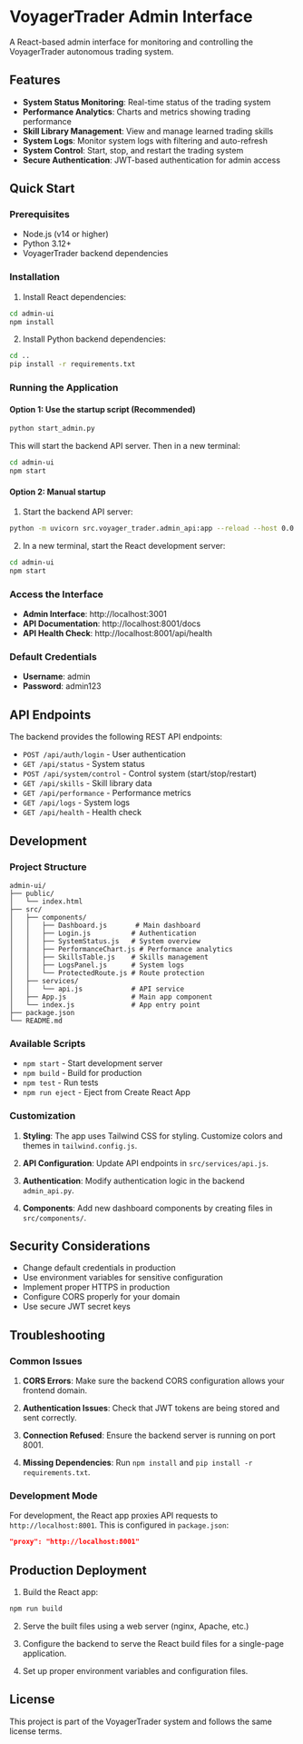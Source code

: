 # VoyagerTrader Admin Interface

A React-based admin interface for monitoring and controlling the VoyagerTrader autonomous trading system.

## Features

- **System Status Monitoring**: Real-time status of the trading system
- **Performance Analytics**: Charts and metrics showing trading performance
- **Skill Library Management**: View and manage learned trading skills
- **System Logs**: Monitor system logs with filtering and auto-refresh
- **System Control**: Start, stop, and restart the trading system
- **Secure Authentication**: JWT-based authentication for admin access

## Quick Start

### Prerequisites

- Node.js (v14 or higher)
- Python 3.12+
- VoyagerTrader backend dependencies

### Installation

1. Install React dependencies:
```bash
cd admin-ui
npm install
```

2. Install Python backend dependencies:
```bash
cd ..
pip install -r requirements.txt
```

### Running the Application

#### Option 1: Use the startup script (Recommended)
```bash
python start_admin.py
```
This will start the backend API server. Then in a new terminal:
```bash
cd admin-ui
npm start
```

#### Option 2: Manual startup
1. Start the backend API server:
```bash
python -m uvicorn src.voyager_trader.admin_api:app --reload --host 0.0.0.0 --port 8001
```

2. In a new terminal, start the React development server:
```bash
cd admin-ui
npm start
```

### Access the Interface

- **Admin Interface**: http://localhost:3001
- **API Documentation**: http://localhost:8001/docs
- **API Health Check**: http://localhost:8001/api/health

### Default Credentials

- **Username**: admin
- **Password**: admin123

## API Endpoints

The backend provides the following REST API endpoints:

- `POST /api/auth/login` - User authentication
- `GET /api/status` - System status
- `POST /api/system/control` - Control system (start/stop/restart)
- `GET /api/skills` - Skill library data
- `GET /api/performance` - Performance metrics
- `GET /api/logs` - System logs
- `GET /api/health` - Health check

## Development

### Project Structure

```
admin-ui/
├── public/
│   └── index.html
├── src/
│   ├── components/
│   │   ├── Dashboard.js       # Main dashboard
│   │   ├── Login.js          # Authentication
│   │   ├── SystemStatus.js   # System overview
│   │   ├── PerformanceChart.js # Performance analytics
│   │   ├── SkillsTable.js    # Skills management
│   │   ├── LogsPanel.js      # System logs
│   │   └── ProtectedRoute.js # Route protection
│   ├── services/
│   │   └── api.js            # API service
│   ├── App.js                # Main app component
│   └── index.js              # App entry point
├── package.json
└── README.md
```

### Available Scripts

- `npm start` - Start development server
- `npm build` - Build for production
- `npm test` - Run tests
- `npm run eject` - Eject from Create React App

### Customization

1. **Styling**: The app uses Tailwind CSS for styling. Customize colors and themes in `tailwind.config.js`.

2. **API Configuration**: Update API endpoints in `src/services/api.js`.

3. **Authentication**: Modify authentication logic in the backend `admin_api.py`.

4. **Components**: Add new dashboard components by creating files in `src/components/`.

## Security Considerations

- Change default credentials in production
- Use environment variables for sensitive configuration
- Implement proper HTTPS in production
- Configure CORS properly for your domain
- Use secure JWT secret keys

## Troubleshooting

### Common Issues

1. **CORS Errors**: Make sure the backend CORS configuration allows your frontend domain.

2. **Authentication Issues**: Check that JWT tokens are being stored and sent correctly.

3. **Connection Refused**: Ensure the backend server is running on port 8001.

4. **Missing Dependencies**: Run `npm install` and `pip install -r requirements.txt`.

### Development Mode

For development, the React app proxies API requests to `http://localhost:8001`. This is configured in `package.json`:

```json
"proxy": "http://localhost:8001"
```

## Production Deployment

1. Build the React app:
```bash
npm run build
```

2. Serve the built files using a web server (nginx, Apache, etc.)

3. Configure the backend to serve the React build files for a single-page application.

4. Set up proper environment variables and configuration files.

## License

This project is part of the VoyagerTrader system and follows the same license terms.